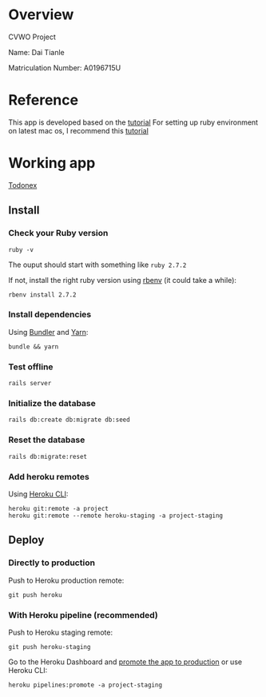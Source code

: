 # Overview

CVWO Project

Name: Dai Tianle

Matriculation Number: A0196715U

# Reference
This app is developed based on the [tutorial](https://stevepolito.design/blog/rails-react-tutorial)
For setting up ruby environment on latest mac os, I recommend this [tutorial](https://www.moncefbelyamani.com/the-definitive-guide-to-installing-ruby-gems-on-a-mac/)

# Working app

[Todonex](https://todo-nex.herokuapp.com/)

## Install


### Check your Ruby version

```shell
ruby -v
```

The ouput should start with something like `ruby 2.7.2`

If not, install the right ruby version using [rbenv](https://github.com/rbenv/rbenv) (it could take a while):

```shell
rbenv install 2.7.2
```

### Install dependencies

Using [Bundler](https://github.com/bundler/bundler) and [Yarn](https://github.com/yarnpkg/yarn):

```shell
bundle && yarn
```

### Test offline

```shell
rails server
```

### Initialize the database

```shell
rails db:create db:migrate db:seed
```

### Reset the database

```shell
rails db:migrate:reset 
```

### Add heroku remotes

Using [Heroku CLI](https://devcenter.heroku.com/articles/heroku-cli):

```shell
heroku git:remote -a project
heroku git:remote --remote heroku-staging -a project-staging
```

## Deploy


### Directly to production

Push to Heroku production remote:

```shell
git push heroku
```

### With Heroku pipeline (recommended)

Push to Heroku staging remote:

```shell
git push heroku-staging
```

Go to the Heroku Dashboard and [promote the app to production](https://devcenter.heroku.com/articles/pipelines) or use Heroku CLI:

```shell
heroku pipelines:promote -a project-staging
```
